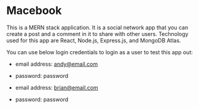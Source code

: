 # Macebook

This is a MERN stack application. It is a social network app that you can create a post and a comment in it to share with other users. Technology used for this app are React, Node.js, Express.js, and MongoDB Atlas.

You can use below login credentials to login as a user to test this app out:

- email address: andy@email.com
- password: password

- email address: brian@email.com
- password: password
